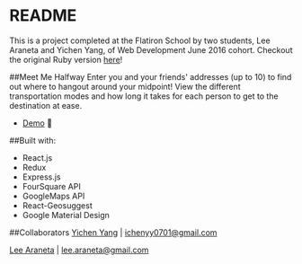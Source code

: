 # README

This is a project completed at the Flatiron School by two students, Lee Araneta and Yichen Yang, of Web Development June 2016 cohort.
Checkout the original Ruby version [here](https://github.com/leearaneta/meet-me-halfway)!

##Meet Me Halfway
Enter you and your friends' addresses (up to 10) to find out where to hangout around your midpoint!
View the different transportation modes and how long it takes for each person to get to the destination at ease.
* [Demo](https://vimeo.com/185692228) :eyes:

##Built with:
* React.js
* Redux
* Express.js
* FourSquare API
* GoogleMaps API
* React-Geosuggest
* Google Material Design


##Collaborators
[Yichen Yang](https://github.com/yicheny001/) | ichenyy0701@gmail.com

[Lee Araneta](https://github.com/leearaneta/) | lee.araneta@gmail.com

